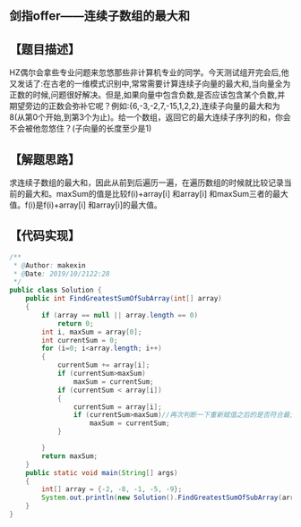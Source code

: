 ## 剑指offer——连续子数组的最大和
## 【题目描述】
HZ偶尔会拿些专业问题来忽悠那些非计算机专业的同学。今天测试组开完会后,他又发话了:在古老的一维模式识别中,常常需要计算连续子向量的最大和,当向量全为正数的时候,问题很好解决。但是,如果向量中包含负数,是否应该包含某个负数,并期望旁边的正数会弥补它呢？例如:{6,-3,-2,7,-15,1,2,2},连续子向量的最大和为8(从第0个开始,到第3个为止)。给一个数组，返回它的最大连续子序列的和，你会不会被他忽悠住？(子向量的长度至少是1)

## 【解题思路】
求连续子数组的最大和，因此从前到后遍历一遍，在遍历数组的时候就比较记录当前的最大和。maxSum的值是比较f(i)+array[i] 和array[i] 和maxSum三者的最大值。f(i)是f(i)+array[i] 和array[i]的最大值。

## 【代码实现】

```java
/**
 * @Author: makexin
 * @Date: 2019/10/2122:28
 */
public class Solution {
    public int FindGreatestSumOfSubArray(int[] array)
    {
        if (array == null || array.length == 0)
            return 0;
        int i, maxSum = array[0];
        int currentSum = 0;
        for (i=0; i<array.length; i++)
        {
            currentSum += array[i];
            if (currentSum>maxSum)
                maxSum = currentSum;
            if (currentSum < array[i])
            {
                currentSum = array[i];
                if (currentSum>maxSum)//再次判断一下重新赋值之后的是否符合最大值要求
                    maxSum = currentSum;
            }

        }
        return maxSum;
    }
    public static void main(String[] args)
    {
        int[] array = {-2, -8, -1, -5, -9};
        System.out.println(new Solution().FindGreatestSumOfSubArray(array));
    }
}

```
